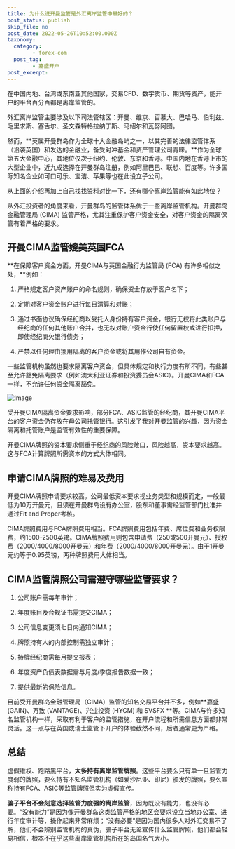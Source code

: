 ```yaml
---
title: 为什么说开曼监管是外汇离岸监管中最好的？
post_status: publish
skip_file: no
post_date: 2022-05-26T10:52:00.000Z
taxonomy:
  category:
        - forex-com
  post_tag:
        - 嘉盛开户
post_excerpt: 
---
```

在中国内地、台湾或东南亚其他国家，交易CFD、数字货币、期货等资产，能开户的平台百分百都是离岸监管的。

外汇离岸监管主要涉及以下司法管辖区：开曼、维京、百慕大、巴哈马、伯利兹、毛里求斯、塞舌尔、圣文森特格拉纳丁斯、马绍尔和瓦努阿图。

然而，**英属开曼群岛作为全球十大金融岛屿之一，以其完善的法律监管体系（沿袭英国）和发达的金融业，备受对冲基金和资产管理公司青睐。**作为全球第五大金融中心，其地位仅次于纽约、伦敦、东京和香港。中国内地在香港上市的大型企业中，近九成选择在开曼群岛注册，例如阿里巴巴、联想、百度等。许多国际知名企业如可口可乐、宝洁、苹果等也在此设立子公司。

从上面的介绍再加上自己找找资料对比一下，还有哪个离岸监管能有如此地位？

从外汇投资者的角度来看，开曼群岛的监管体系优于一些离岸监管机构。开曼群岛金融管理局 (CIMA) 监管严格，尤其注重保护客户资金安全，对客户资金的隔离保管有着严格的要求。

## 开曼CIMA监管媲美英国FCA

**在保障客户资金方面，开曼CIMA与英国金融行为监管局 (FCA) 有许多相似之处，**例如：

1. 严格规定客户资产账户的命名规则，确保资金存放于客户名下；

1. 定期对客户资金账户进行每日清算和对账；

1. 通过书面协议确保经纪商以受托人身份持有客户资金，银行无权将此类账户与经纪商的任何其他账户合并，也无权对账户资金行使任何留置权或进行扣押，即使经纪商欠银行债务；

1. 严禁以任何理由挪用隔离的客户资金或将其用作公司自有资金。

一些监管机构虽然也要求隔离客户资金，但具体规定和执行力度有所不同，有些甚至允许豁免隔离要求（例如澳大利亚证券和投资委员会ASIC）。开曼CIMA和FCA一样，不允许任何资金隔离豁免。

![Image](https://prod-files-secure.s3.us-west-2.amazonaws.com/39ed1227-6d7d-4570-be36-9ccd4a2c4241/bd849744-3fcb-4a37-8312-357962c8f065/image.png?X-Amz-Algorithm=AWS4-HMAC-SHA256&X-Amz-Content-Sha256=UNSIGNED-PAYLOAD&X-Amz-Credential=ASIAZI2LB466ZDBW5RKL%2F20251016%2Fus-west-2%2Fs3%2Faws4_request&X-Amz-Date=20251016T221326Z&X-Amz-Expires=3600&X-Amz-Security-Token=IQoJb3JpZ2luX2VjEO7%2F%2F%2F%2F%2F%2F%2F%2F%2F%2FwEaCXVzLXdlc3QtMiJGMEQCIEsdqEmuSawIjTMSvIvjUok1KQ7GHZEwAoZR4jFoW8MiAiBqE5sR3MxDxEgXYi3CANPlre8sVnwo72pPTSAqytpa9CqIBAiX%2F%2F%2F%2F%2F%2F%2F%2F%2F%2F8BEAAaDDYzNzQyMzE4MzgwNSIMA88%2FcO%2BQI13t4VAgKtwDro%2BPzn9edHecT9kcbOPMY9XH4zvmX1B983YJgifhtqdhH%2FoS2aYVEvmtSmiaGzI97JWzof4J5so28QkC%2FDS95mOmC%2B6r8EKh%2BpEDLSAh5aiXBnHOcMoWfsRJmkpqu1WatkpGU%2B03WIGEsjFxmXyalTExIxuUSZHszH37g3NMIOP27jBBTJ8sKCOPcjZcJ7AH6NoMApy0Y3fDUBT4NDHicSC44XDmE5EP9JqNwpycIryWWdl%2FSu4N6DQdbH7r05gpYX29XuCjeGeMF6oh%2F2dacb3bYttak7YcHBCV3Jz1lsL60NCSixKVpSXCBoQyvjB06pfiDk7U1zusZzs%2FUsjHGw4xoP0LK0XQCsyq0wHknLf40ET3w124moz7Ik0wu8Tf2I9X5hwLpGBb2A8UzzsWC5FFgtsdybH5KLxYn0FRi%2BPIPr51sUYMObFBZ%2BzfQoZd%2BiFse4rVL3kfzyCNUz%2B4FG8E3CK8aqASIYqyuGHnmTQb0fjujvXg1Smhcf8vew68bl6QgAE4gNLunKDslk7121aNSa0cOA4JM3VWmd7PFGMuiLXx2kxlehOC20VOQ0kb%2FLeumuIPWtQKJ03Ys0mD6%2B%2BrBL4AzVLCS%2BbOTqU1puyjS%2BT60s3z2jbMEzowudfFxwY6pgHysgWaorUuk%2FU5Qe%2FCla6RNujdGCvyAYKNyXwALyg5xEqot5ONJxOPnkWbDrNbGJdIbKbd5iUqzGj10Pz9iBQa993OlvbQVvV8czFyui%2BFTScO6ExmVUE8v%2BSU8%2BpauRDWpJbFUvqdfUbJn9yq7E8ZxzQ%2FOdxNRClvj%2BHp7ir5ALDXAz%2BIfknaK9cXZl5ZTWitYGDngSm%2FbZJ9SFAirTggsDjQOQdK&X-Amz-Signature=166c38474eb985dc19b4b0a7b09bc44a5fbbf8c43acb0f704eb550b66a2762d4&X-Amz-SignedHeaders=host&x-amz-checksum-mode=ENABLED&x-id=GetObject)

受开曼CIMA隔离资金要求影响，部分FCA、ASIC监管的经纪商，其开曼CIMA平台的客户资金仍存放在母公司托管银行。这引发了我对开曼监管的兴趣，因为资金隔离和托管账户是监管有效性的重要保障。

开曼CIMA牌照的资本要求侧重于经纪商的风险敞口，风险越高，资本要求越高。这与FCA计算牌照所需资本的方式大体相同。

## **申请CIMA牌照的难易及费用**

开曼CIMA牌照申请要求较高。公司最低资本要求视业务类型和规模而定，一般最低为10万开曼元，且须在开曼群岛设有办公室，股东和董事需经监管部门批准并通过Fit and Proper考核。

CIMA牌照费用与FCA牌照费用相当。FCA牌照费用包括年费、席位费和业务权限费，约1500-2500英镑。CIMA牌照费用则包含申请费（250或500开曼元）、授权费（2000/4000/8000开曼元）和年费（2000/4000/8000开曼元）。由于1开曼元约等于0.95英镑，两种牌照费用大体相当。

## CIMA监管牌照公司需遵守哪些监管要求？

1. 公司账户需每年审计；

1. 年度账目及合规证书需提交CIMA；

1. 公司信息变更须七日内通知CIMA；

1. 牌照持有人的内部控制需独立审计；

1. 持牌经纪商需每月提交报表；

1. 年度资产负债表数据需与月度/季度报告数据一致；

1. 提供最新的保险信息。

目前受开曼群岛金融管理局（CIMA）监管的知名交易平台并不多，例如**嘉盛 (GAIN)、万致 (VANTAGE)、兴业投资 (HYCM) 和 SVSFX **等。CIMA与许多知名监管机构一样，采取有利于客户的监管措施，在开户流程和所需信息方面都非常灵活。这一点与在英国或瑞士监管下开户的体验截然不同，后者通常更为严格。

## 总结

虚假维权、跑路黑平台，**大多持有离岸监管牌照**。这些平台要么只有单一且监管力度弱的牌照，要么持有不知名监管机构（如爱沙尼亚、印尼）颁发的牌照，要么宣称持有FCA、ASIC等监管牌照但实为虚假宣传。

**骗子平台不会刻意选择监管力度强的离岸监管**，因为既没有能力，也没有必要。“没有能力”是因为像开曼群岛这类监管严格的地区会要求设立当地办公室、进行年度审计等，操作起来非常麻烦；“没有必要”是因为国内很多人对外汇交易不了解，他们不会辨别监管机构的真伪，骗子平台无论宣传什么监管牌照，他们都会轻易相信，根本不在乎这些离岸监管机构所在的岛国名气大小。